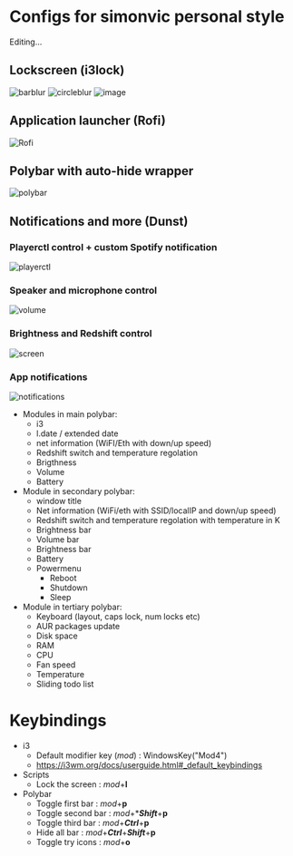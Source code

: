 # Configs for simonvic personal style 
Editing...

## Lockscreen (i3lock)
![barblur](Preview/lockscreen_bars_blur.gif)
![circleblur](Preview/lockscreen_circle_blur.gif)
![image](Preview/lockscreen_image.gif)

## Application launcher (Rofi)
![Rofi](Preview/rofi.gif)

## Polybar with auto-hide wrapper
![polybar](Preview/polybar_background.gif)

## Notifications and more (Dunst)
### Playerctl control + custom Spotify notification
![playerctl](https://imgur.com/CXvSvrk.gif)
### Speaker and microphone control
![volume](https://imgur.com/qwqZkWd.gif)
### Brightness and Redshift control
![screen](https://imgur.com/5nRhvXl.gif)
### App notifications
![notifications](https://imgur.com/Xpre5zb.gif)

* Modules in main polybar: 
  * i3
  * l.date / extended date
  * net information (WiFI/Eth with down/up speed)
  * Redshift switch and temperature regolation
  * Brigthness
  * Volume
  * Battery
* Module in secondary polybar: 
  * window title
  * Net information (WiFi/eth with SSID/localIP and down/up speed)
  * Redshift switch and temperature regolation with temperature in K
  * Brightness bar
  * Volume bar 
  * Brightness bar
  * Battery 
  * Powermenu
     * Reboot
     * Shutdown
     * Sleep
* Module in tertiary polybar: 
  * Keyboard (layout, caps lock, num locks etc)
  * AUR packages update
  * Disk space
  * RAM
  * CPU
  * Fan speed
  * Temperature
  * Sliding todo list
  
# Keybindings
* i3
	* Default modifier key (*mod*) : WindowsKey("Mod4")
	* https://i3wm.org/docs/userguide.html#_default_keybindings
* Scripts
	* Lock the screen : *mod*+**l**
* Polybar
	* Toggle first bar : *mod*+**p**
	* Toggle second bar : *mod*+****Shift***+**p**
	* Toggle third bar : *mod*+***Ctrl***+**p**
	* Hide all bar : *mod*+***Ctrl***+***Shift***+**p**
	* Toggle try icons : *mod*+**o**









